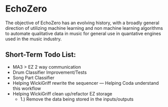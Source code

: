 # EchoZero
The objective of EchoZero has an evolving history, with a broadly general direction of utilizing machine learning and non machine learning algorithms to automate qualitative data in music for general use in quantative engines used in the music industry. 

## Short-Term Todo List:
- MA3 > EZ 2 way communication
- Drum Classifier Improvement/Tests
- Song Part Classifier
- Helping WickiGriff rewrite the sequencer — Helping Coda understand this workflow
- Helping WickiGriff clean up/refactor EZ storage
	- 1.) Remove the data being stored in the inputs/outputs